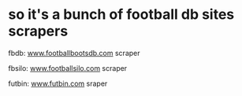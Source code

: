 # so it's a bunch of football db sites scrapers


fbdb: www.footballbootsdb.com scraper

fbsilo: www.footballsilo.com scraper

futbin: www.futbin.com sraper
